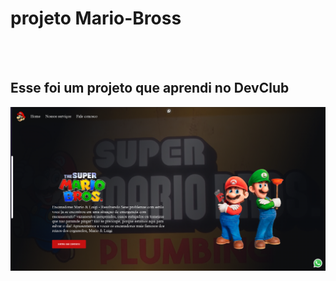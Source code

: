 <h1>projeto Mario-Bross</h1>
<br>
<br>
<h2>Esse foi um projeto que aprendi no <a herf="https://rodolfomori.com.br">DevClub</a></h2>


<img src="https://raw.githubusercontent.com/GuilhermeRisso/projeto-Mario-git/24eefe275f5f03288e65e014d6fd1c7b427caff3/img/Desktop%20Screenshot%202024.05.22%20-%2021.34.05.47.png">
